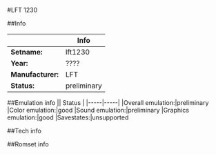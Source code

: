 #LFT 1230

##Info

||Info|
|-----|-----|
|**Setname:**|lft1230
|**Year:**|????
|**Manufacturer:**|LFT
|**Status:**|preliminary

##Emulation info
|| Status |
|-----|-----|
|Overall emulation:|preliminary
|Color emulation:|good
|Sound emulation:|preliminary
|Graphics emulation:|good
|Savestates:|unsupported

##Tech info

##Romset info

<!--- START OF EDITED COMMENT DO NOT TOUCH TEXT ABOVE-->
